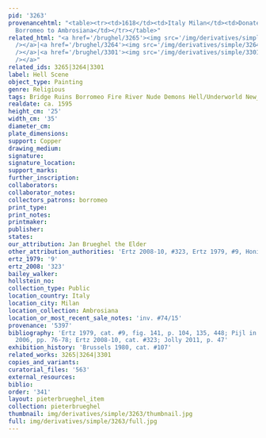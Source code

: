 ```yaml
---
pid: '3263'
provenancehtml: "<table><tr><td>1618</td><td>Italy Milan</td><td>Donated by Cardinal
  Borromeo to Ambrosiana</td></tr></table>"
related_html: "<a href='/brughel/3265'><img src='/img/derivatives/simple/3265/thumbnail.jpg'
  /></a>|<a href='/brughel/3264'><img src='/img/derivatives/simple/3264/thumbnail.jpg'
  /></a>|<a href='/brughel/3301'><img src='/img/derivatives/simple/3301/thumbnail.jpg'
  /></a>"
related_ids: 3265|3264|3301
label: Hell Scene
object_type: Painting
genre: Religious
tags: Bridge Ruins Borromeo Fire River Nude Demons Hell/Underworld New_Testament
realdate: ca. 1595
height_cm: '25'
width_cm: '35'
diameter_cm:
plate_dimensions:
support: Copper
drawing_medium:
signature:
signature_location:
support_marks:
further_inscription:
collaborators:
collaborator_notes:
collectors_patrons: borromeo
print_type:
print_notes:
printmaker:
publisher:
states:
our_attribution: Jan Brueghel the Elder
other_attribution_authorities: 'Ertz 2008-10, #323, Ertz 1979, #9, Honig database'
ertz_1979: '9'
ertz_2008: '323'
bailey_walker:
hollstein_no:
collection_type: Public
location_country: Italy
location_city: Milan
location_collection: Ambrosiana
location_or_most_recent_sale_notes: 'inv. #74/15'
provenance: '5397'
bibliography: 'Ertz 1979, cat. #9, fig. 141, p. 104, 135, 448; Pijl in Ambrosiana
  2006, pp. 76-78; Ertz 2008-10, cat. #323; Jolly 2011, p. 47'
exhibition_history: 'Brussels 1980, cat. #107'
related_works: 3265|3264|3301
copies_and_variants:
curatorial_files: '563'
external_resources:
biblio:
order: '341'
layout: pieterbrueghel_item
collection: pieterbrueghel
thumbnail: img/derivatives/simple/3263/thumbnail.jpg
full: img/derivatives/simple/3263/full.jpg
---
```

